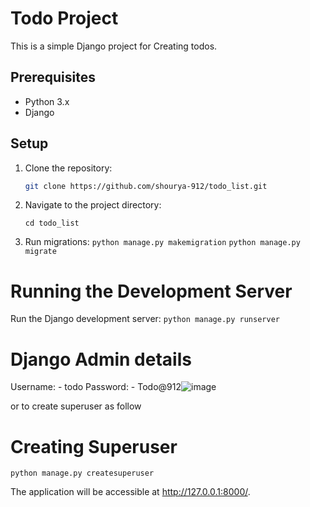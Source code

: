 # Todo Project

This is a simple Django project for Creating todos.

## Prerequisites

- Python 3.x
- Django

## Setup

1. Clone the repository:

   ```bash
   git clone https://github.com/shourya-912/todo_list.git

2. Navigate to the project directory:
   
   `cd todo_list`
   
   
4. Run migrations:
   `python manage.py makemigration`
   `python manage.py migrate`
   
# Running the Development Server

Run the Django development server:
   `python manage.py runserver`

# Django Admin details

Username: - todo
Password: - Todo@912![image](https://github.com/Shourya-912/todo_list/assets/138221216/893a8ee7-942f-4c50-beca-d0f66ca6835e)

or to create superuser as follow

# Creating Superuser
`python manage.py createsuperuser`

The application will be accessible at http://127.0.0.1:8000/.
